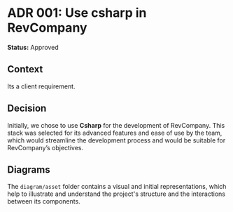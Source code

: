 # ADR 001: Use csharp in RevCompany

**Status:** Approved

## Context
Its a client requirement.

## Decision
Initially, we chose to use **Csharp** for the development of RevCompany. This stack was selected for its advanced features and ease of use by the team, which would streamline the development process and would be suitable for RevCompany’s objectives.

## Diagrams

The `diagram/asset` folder contains a visual and initial representations, which help to illustrate and understand the project's structure and the interactions between its components.